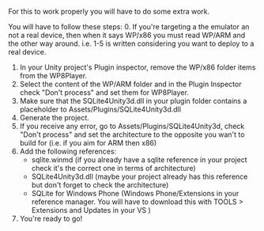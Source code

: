 For this to work properly you will have to do some extra work.

You will have to follow these steps:
0. If you're targeting a the emulator an not a real device, then when it says WP/x86 you must read WP/ARM and the other way around. i.e. 1-5 is written considering you want to deploy to a real device.
1. In your Unity project's Plugin inspector, remove the WP/x86 folder items from the WP8Player.
2. Select the content of the WP/ARM folder and in the Plugin Inspector check "Don't process" and set them for WP8Player.
3. Make sure that the SQLite4Unity3d.dll in your plugin folder contains a placeholder to Assets/Plugins/SQLite4Unity3d.dll
4. Generate the project.
5. If you receive any error, go to Assets/Plugins/SQLite4Unity3d, check "Don't process" and set the architecture to the opposite you wan't to build for (i.e. if you aim for ARM then x86)
6. Add the following references:
	- sqlite.winmd (if you already have a sqlite reference in your project check it's the correct one in terms of architecture)
	- SQLite4Unity3d.dll (maybe your project already has this reference but don't forget to check the architecture)
	- SQLite for Windows Phone (Windows Phone/Extensions in your reference manager. You will have to download this with TOOLS > Extensions and Updates in your VS )
7. You're ready to go!
